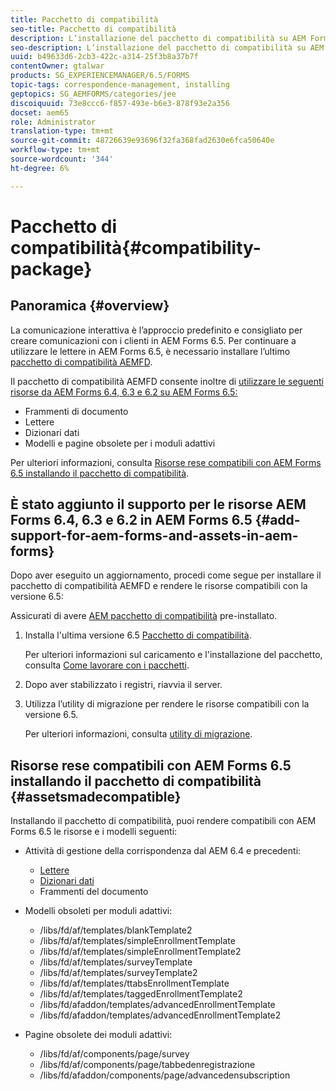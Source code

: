 ```yaml
---
title: Pacchetto di compatibilità
seo-title: Pacchetto di compatibilità
description: L’installazione del pacchetto di compatibilità su AEM Forms 6.5 consente di utilizzare le risorse Gestione Corrispondenza di AEM Forms 6.4 e versioni precedenti e i modelli e le pagine dei moduli adattivi obsoleti
seo-description: L’installazione del pacchetto di compatibilità su AEM Forms 6.4 consente di utilizzare le risorse Gestione Corrispondenza di AEM Forms 6.4 e i modelli e le pagine dei moduli adattivi obsoleti
uuid: b49633d6-2cb3-422c-a314-25f3b8a37b7f
contentOwner: gtalwar
products: SG_EXPERIENCEMANAGER/6.5/FORMS
topic-tags: correspondence-management, installing
geptopics: SG_AEMFORMS/categories/jee
discoiquuid: 73e8ccc6-f857-493e-b6e3-878f93e2a356
docset: aem65
role: Administrator
translation-type: tm+mt
source-git-commit: 48726639e93696f32fa368fad2630e6fca50640e
workflow-type: tm+mt
source-wordcount: '344'
ht-degree: 6%

---
```



# Pacchetto di compatibilità{#compatibility-package}

## Panoramica {#overview}

La comunicazione interattiva è l’approccio predefinito e consigliato per creare comunicazioni con i clienti in AEM Forms 6.5. Per continuare a utilizzare le lettere in AEM Forms 6.5, è necessario installare l’ultimo [pacchetto di compatibilità AEMFD](https://helpx.adobe.com/it/aem-forms/kb/aem-forms-releases.html).

Il pacchetto di compatibilità AEMFD consente inoltre di [utilizzare le seguenti risorse da AEM Forms 6.4, 6.3 e 6.2 su AEM Forms 6.5:](../../forms/using/compatibility-package.md#add-support-for-aem-forms-and-assets-in-aem-forms)

* Frammenti di documento
* Lettere
* Dizionari dati
* Modelli e pagine obsolete per i moduli adattivi

Per ulteriori informazioni, consulta [Risorse rese compatibili con AEM Forms 6.5 installando il pacchetto di compatibilità](../../forms/using/compatibility-package.md#assetsmadecompatible).

## È stato aggiunto il supporto per le risorse AEM Forms 6.4, 6.3 e 6.2 in AEM Forms 6.5 {#add-support-for-aem-forms-and-assets-in-aem-forms}

Dopo aver eseguito un aggiornamento, procedi come segue per installare il pacchetto di compatibilità AEMFD e rendere le risorse compatibili con la versione 6.5:

Assicurati di avere [AEM pacchetto di compatibilità](https://helpx.adobe.com/aem-forms/kb/aem-forms-releases.html) pre-installato.

1. Installa l&#39;ultima versione 6.5 [Pacchetto di compatibilità](https://helpx.adobe.com/aem-forms/kb/aem-forms-releases.html).

   Per ulteriori informazioni sul caricamento e l&#39;installazione del pacchetto, consulta [Come lavorare con i pacchetti](/help/sites-administering/package-manager.md).

1. Dopo aver stabilizzato i registri, riavvia il server.
1. Utilizza l’utility di migrazione per rendere le risorse compatibili con la versione 6.5.

   Per ulteriori informazioni, consulta [utility di migrazione](../../forms/using/migration-utility.md).

## Risorse rese compatibili con AEM Forms 6.5 installando il pacchetto di compatibilità {#assetsmadecompatible}

Installando il pacchetto di compatibilità, puoi rendere compatibili con AEM Forms 6.5 le risorse e i modelli seguenti:

* Attività di gestione della corrispondenza dal AEM 6.4 e precedenti:

   * [Lettere](../../forms/using/create-letter.md)
   * [Dizionari dati](/help/forms/using/data-dictionary.md)
   * Frammenti del documento

* Modelli obsoleti per moduli adattivi:

   * /libs/fd/af/templates/blankTemplate2
   * /libs/fd/af/templates/simpleEnrollmentTemplate
   * /libs/fd/af/templates/simpleEnrollmentTemplate2
   * /libs/fd/af/templates/surveyTemplate
   * /libs/fd/af/templates/surveyTemplate2
   * /libs/fd/af/templates/ttabsEnrollmentTemplate
   * /libs/fd/af/templates/taggedEnrollmentTemplate2
   * /libs/fd/afaddon/templates/advancedEnrollmentTemplate
   * /libs/fd/afaddon/templates/advancedEnrollmentTemplate2

* Pagine obsolete dei moduli adattivi:

   * /libs/fd/af/components/page/survey
   * /libs/fd/af/components/page/tabbedenregistrazione
   * /libs/fd/afaddon/components/page/advancedensubscription

